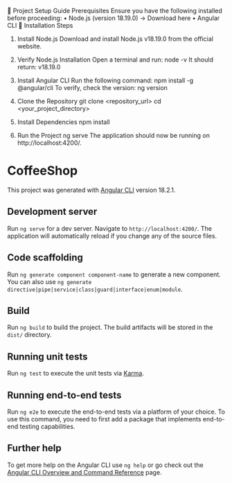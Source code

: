 🚀 Project Setup Guide
Prerequisites
Ensure you have the following installed before proceeding:
•	Node.js (version 18.19.0) → Download here
•	Angular CLI
📌 Installation Steps

1.	Install Node.js
Download and install Node.js v18.19.0 from the official website.

2.	Verify Node.js Installation
Open a terminal and run:
node -v
It should return:
v18.19.0

3.	Install Angular CLI
Run the following command:
npm install -g @angular/cli
To verify, check the version:
ng version

4.	Clone the Repository
git clone <repository_url>
cd <your_project_directory>

5.	Install Dependencies
npm install

6.	Run the Project
ng serve
The application should now be running on http://localhost:4200/.




# CoffeeShop

This project was generated with [Angular CLI](https://github.com/angular/angular-cli) version 18.2.1.

## Development server

Run `ng serve` for a dev server. Navigate to `http://localhost:4200/`. The application will automatically reload if you change any of the source files.

## Code scaffolding

Run `ng generate component component-name` to generate a new component. You can also use `ng generate directive|pipe|service|class|guard|interface|enum|module`.

## Build

Run `ng build` to build the project. The build artifacts will be stored in the `dist/` directory.

## Running unit tests

Run `ng test` to execute the unit tests via [Karma](https://karma-runner.github.io).

## Running end-to-end tests

Run `ng e2e` to execute the end-to-end tests via a platform of your choice. To use this command, you need to first add a package that implements end-to-end testing capabilities.

## Further help

To get more help on the Angular CLI use `ng help` or go check out the [Angular CLI Overview and Command Reference](https://angular.dev/tools/cli) page.
